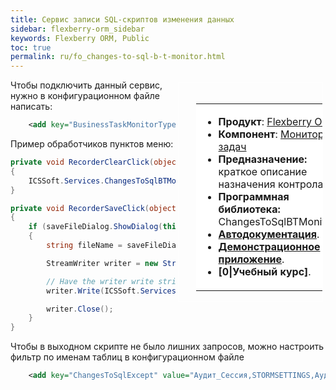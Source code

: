 ```yaml
---
title: Сервис записи SQL-скриптов изменения данных
sidebar: flexberry-orm_sidebar
keywords: Flexberry ORM, Public
toc: true
permalink: ru/fo_changes-to-sql-b-t-monitor.html
---
```


<div style="margin:5px; padding-left:28px; float:right; width:40%; outline:1px solid white;">
<br>
<table border="0" width="100%" bgcolor="#6495ED">
<tbody><tr><td bgcolor="#FFFFFF">

* **Продукт**: [Flexberry ORM](flexberry-o-r-m.html)
* **Компонент**: [Монитор задач](business-task-monitor.html)
* **Предназначение:** краткое описание назначения контрола.
* **Программная библиотека:** ChangesToSqlBTMonitor.dll
* **[Автодокументация](http://www.google.ru)**.
* **[Демонстрационное приложение](https://github.com/Flexberry/FlexberryORM-DemoApp)**.
* **[0|Учебный курс]**.

</td>
</tr></tbody></table></a>
</div>

Чтобы подключить данный сервис, нужно в конфигурационном файле написать:

```xml
    <add key="BusinessTaskMonitorType" value="ICSSoft.Services.ChangesToSqlBTMonitor, ChangesToSqlBTMonitor, Version=1.0.0.1, Culture=neutral, PublicKeyToken=e5ad39f116a43e0b"/>
```

Пример обработчиков пунктов меню:

```cs
private void RecorderClearClick(object sender, EventArgs e)
{
	ICSSoft.Services.ChangesToSqlBTMonitor.Clear();
}

private void RecorderSaveClick(object sender, EventArgs e)
{
	if (saveFileDialog.ShowDialog(this) == DialogResult.OK)
	{
		string fileName = saveFileDialog.FileName;

		StreamWriter writer = new StreamWriter(fileName, false, Encoding.UTF8);

		// Have the writer write strings to the store.
		writer.Write(ICSSoft.Services.ChangesToSqlBTMonitor.Record);

		writer.Close();
	}
}
```

Чтобы в выходном скрипте не было лишних запросов, можно настроить фильтр по именам таблиц в конфигурационном файле

```xml
    <add key="ChangesToSqlExcept" value="Аудит_Сессия,STORMSETTINGS,АудитОперации,АудитИзменения"/>
```

 

